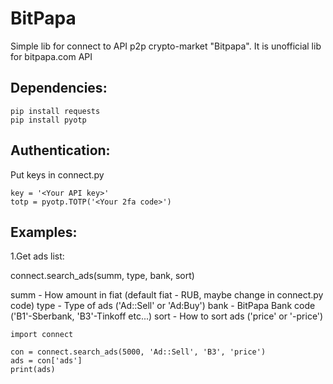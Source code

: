 # BitPapa
Simple lib for connect to API p2p crypto-market "Bitpapa". 
It is unofficial lib for bitpapa.com API

## Dependencies:

```
pip install requests
pip install pyotp
```

## Authentication:
Put keys in connect.py

```
key = '<Your API key>'
totp = pyotp.TOTP('<Your 2fa code>')
```

## Examples:

1.Get ads list:

connect.search_ads(summ, type, bank, sort)

summ - How amount in fiat (default fiat - RUB, maybe change in connect.py code)
type - Type of ads ('Ad::Sell' or 'Ad:Buy')
bank - BitPapa Bank code ('B1'-Sberbank, 'B3'-Tinkoff etc...) 
sort - How to sort ads ('price' or '-price') 

```
import connect

con = connect.search_ads(5000, 'Ad::Sell', 'B3', 'price')
ads = con['ads']
print(ads)
```
